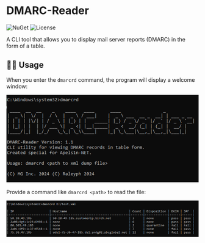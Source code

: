 # DMARC-Reader

![NuGet](https://img.shields.io/nuget/v/DMARCReader.Cli?style=flat-square&logo=nuget)
![License](https://img.shields.io/github/license/Raleyph/DMARC-Reader?style=flat-square)

A CLI tool that allows you to display mail server reports (DMARC) in the form of a table.

## 👩‍🏫 Usage

When you enter the <code>dmarcrd</code> command, the program will display a welcome window:

![Start screen](/assets/start_screen.png)

Provide a command like <code>dmarcrd \<path\></code> to read the file:

![Start screen](/assets/work_screen.png)
